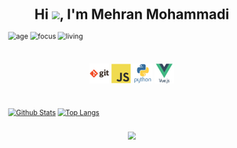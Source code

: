 <div align="center">
  <h1 align="center">Hi <img src="https://media.giphy.com/media/hvRJCLFzcasrR4ia7z/giphy.gif"  width="50px" >, I'm Mehran Mohammadi</h1>
</div>

<div>
  
![age](https://img.shields.io/badge/age-21-red)
![focus](https://img.shields.io/badge/focus-backend-brightgreen)
![living](https://img.shields.io/badge/living-iran-3c9)

<br>
<br>

</div>
<div align="center">
 
  <img src="https://github.com/devicons/devicon/blob/master/icons/git/git-original-wordmark.svg" alt="git" width="40" height="40"/> 
  <img src="https://github.com/devicons/devicon/blob/master/icons/javascript/javascript-original.svg" alt="javascript" width="40" height="40"/> 
  <img src="https://github.com/devicons/devicon/blob/master/icons/python/python-original-wordmark.svg" alt="python" width="40" height="40"/>  
  <img src="https://github.com/devicons/devicon/blob/master/icons/vuejs/vuejs-original-wordmark.svg" alt="vue" width="40" height="40"/>
</div>

<br>
<br>

[![Github Stats](https://github-readme-stats.vercel.app/api?username=MehranMohamadi&hide_border=true&show_icons=true&line_height=40&include_all_commits=true&count_private=true&&bg_color=30,e96443,904e95&title_color=fff&text_color=fff&icon_color=fff)](https://github.com/anuraghazra/github-readme-stats)
[![Top Langs](https://github-readme-stats.vercel.app/api/top-langs/?username=MehranMohamadi&hide_border=true&bg_color=30,e96443,904e95&title_color=fff&text_color=fff&icon_color=fff)](https://github.com/anuraghazra/github-readme-stats)


<br>

<div align="center">
   <img src="https://github-profile-trophy.vercel.app/?username=MehranMohamadi&theme=flat&no-frame=true&margin-w=30" />
</div>
